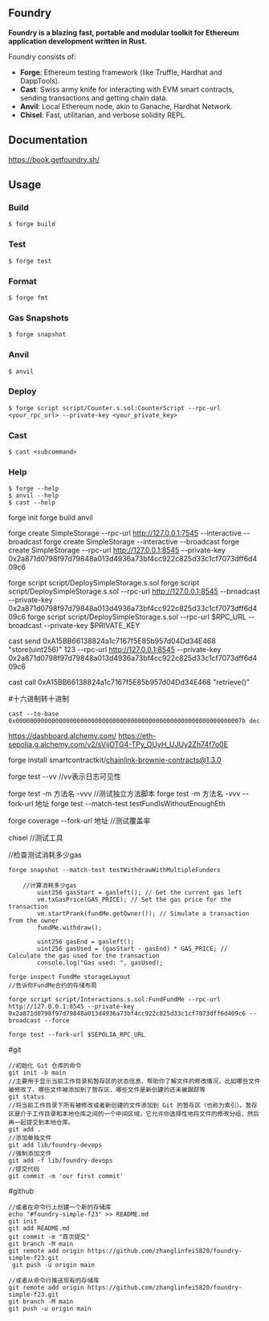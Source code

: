 ## Foundry

**Foundry is a blazing fast, portable and modular toolkit for Ethereum application development written in Rust.**

Foundry consists of:

-   **Forge**: Ethereum testing framework (like Truffle, Hardhat and DappTools).
-   **Cast**: Swiss army knife for interacting with EVM smart contracts, sending transactions and getting chain data.
-   **Anvil**: Local Ethereum node, akin to Ganache, Hardhat Network.
-   **Chisel**: Fast, utilitarian, and verbose solidity REPL.

## Documentation

https://book.getfoundry.sh/

## Usage

### Build

```shell
$ forge build
```

### Test

```shell
$ forge test
```

### Format

```shell
$ forge fmt
```

### Gas Snapshots

```shell
$ forge snapshot
```

### Anvil

```shell
$ anvil
```

### Deploy

```shell
$ forge script script/Counter.s.sol:CounterScript --rpc-url <your_rpc_url> --private-key <your_private_key>
```

### Cast

```shell
$ cast <subcommand>
```

### Help

```shell
$ forge --help
$ anvil --help
$ cast --help
```

forge init
forge build
anvil

forge create SimpleStorage --rpc-url http://127.0.0.1:7545 --interactive --broadcast
forge create SimpleStorage --interactive --broadcast
forge create SimpleStorage --rpc-url http://127.0.0.1:8545 --private-key 0x2a871d0798f97d79848a013d4936a73bf4cc922c825d33c1cf7073dff6d409c6

forge script script/DeploySimpleStorage.s.sol
forge script script/DeploySimpleStorage.s.sol --rpc-url http://127.0.0.1:8545 --broadcast --private-key 0x2a871d0798f97d79848a013d4936a73bf4cc922c825d33c1cf7073dff6d409c6
forge script script/DeploySimpleStorage.s.sol --rpc-url $RPC_URL --broadcast --private-key $PRIVATE_KEY

cast send 0xA15BB66138824a1c7167f5E85b957d04Dd34E468 "store(uint256)" 123 --rpc-url http://127.0.0.1:8545 --private-key 0x2a871d0798f97d79848a013d4936a73bf4cc922c825d33c1cf7073dff6d409c6

cast call 0xA15BB66138824a1c7167f5E85b957d04Dd34E468 "retrieve()"

#十六进制转十进制
```
cast --to-base 0x000000000000000000000000000000000000000000000000000000000000007b dec
```

https://dashboard.alchemy.com/
https://eth-sepolia.g.alchemy.com/v2/sVijOTG4-TPy_OUyH_UJUy2Zh74f7o0E

forge install smartcontractkit/chainlink-brownie-contracts@1.3.0

forge test --vv    //vv表示日志可见性

forge test -m 方法名 -vvv  //测试独立方法脚本
forge test -m 方法名 -vvv --fork-url 地址
forge test --match-test testFundIsWithoutEnoughEth

forge coverage --fork-url 地址  //测试覆盖率

chisel //测试工具

//检查测试消耗多少gas
```
forge snapshot --match-test testWithdrawWithMultipleFunders 
```

```
    //计算消耗多少gas
        uint256 gasStart = gasleft(); // Get the current gas left
        vm.txGasPrice(GAS_PRICE); // Set the gas price for the transaction
        vm.startPrank(fundMe.getOwner()); // Simulate a transaction from the owner
        fundMe.withdraw();

        uint256 gasEnd = gasleft();
        uint256 gasUsed = (gasStart - gasEnd) * GAS_PRICE; // Calculate the gas used for the transaction
        console.log("Gas used: ", gasUsed);
```

```
forge inspect FundMe storageLayout
//告诉你FundMe合约的存储布局
```


```
forge script script/Interactions.s.sol:FundFundMe --rpc-url http://127.0.0.1:8545 --private-key 0x2a871d0798f97d79848a013d4936a73bf4cc922c825d33c1cf7073dff6d409c6 --broadcast --force
```

```
forge test --fork-url $SEPOLIA_RPC_URL
```

#git
```
//初始化 Git 仓库的命令
git init -b main  
//主要用于显示当前工作目录和暂存区的状态信息，帮助你了解文件的修改情况，比如哪些文件被修改了、哪些文件被添加到了暂存区、哪些文件是新创建的还未被跟踪等
git status  
//将当前工作目录下所有被修改或者新创建的文件添加到 Git 的暂存区（也称为索引）。暂存区是介于工作目录和本地仓库之间的一个中间区域，它允许你选择性地将文件的修改分组，然后再一起提交到本地仓库。
git add . 
//添加单独文件
git add lib/foundry-devops
//强制添加文件
git add -f lib/foundry-devops
//提交代码
git commit -m 'our first commit'
```

#github
```
//或者在命令行上创建一个新的存储库
echo "#foundry-simple-f23" >> README.md 
git init 
git add README.md 
git commit -m "首次提交" 
git branch -M main 
git remote add origin https://github.com/zhanglinfei5820/foundry-simple-f23.git
 git push -u origin main

//或者从命令行推送现有的存储库
git remote add origin https://github.com/zhanglinfei5820/foundry-simple-f23.git
git branch -M main 
git push -u origin main
```
